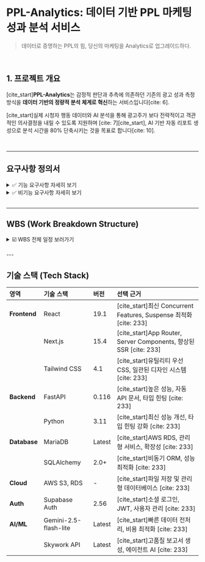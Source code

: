 # PPL-Analytics: 데이터 기반 PPL 마케팅 성과 분석 서비스

> 데이터로 증명하는 PPL의 힘, 당신의 마케팅을 Analytics로 업그레이드하다.

<br/>

## 1. 프로젝트 개요

[cite_start]**PPL-Analytics**는 감정적 판단과 추측에 의존하던 기존의 광고 성과 측정 방식을 **데이터 기반의 정량적 분석 체계로 혁신**하는 서비스입니다[cite: 6].

[cite_start]실제 시청자 행동 데이터와 AI 분석을 통해 광고주가 보다 전략적이고 객관적인 의사결정을 내릴 수 있도록 지원하며 [cite: 7][cite_start], AI 기반 자동 리포트 생성으로 분석 시간을 80% 단축시키는 것을 목표로 합니다[cite: 10].

<br/>

---

## 요구사항 정의서

<details>
  <summary> ✅ 기능 요구사항 자세히 보기 </summary>
  
### **사용자 인증 및 권한 관리**
- [cite_start]Supabase Auth 기반 소셜 로그인 (Google OAuth 2.0) [cite: 20, 21]
- [cite_start]JWT 토큰 기반 세션 관리 및 자동 갱신 [cite: 22]
- [cite_start]역할 기반 접근 제어(RBAC): 관리자/일반 사용자/게스트 권한 분리 [cite: 23]

### **데이터 입력 및 파일 관리**
- **제품 정보 수집 폼**
  - [cite_start]스마트 카테고리 분류 (화장품, 식품, 패션 등 10개 업종) [cite: 27]
  - [cite_start]캠페인 기간 설정 및 벤치마크 경쟁사 지정 기능 [cite: 29, 30]
- **파일 처리 기능**
  - [cite_start]멀티 포맷 지원 (PDF, DOCX, XLSX, CSV) [cite: 32]
  - [cite_start]AWS S3를 통한 암호화된 파일 저장, 버전 관리 및 백업 [cite: 33]

### **다차원 데이터 수집 및 전처리**
- [cite_start]실시간 시청 패턴, 인구통계, 디지털 성향 등 심층적인 시청자 행동 데이터 분석 [cite: 36, 37, 38, 39]
- [cite_start]방송사, 소셜미디어, 검색 트렌드 등 다중 소스 데이터 통합 및 연동 [cite: 41]
- [cite_start]AI 기반 데이터 품질 관리 (이상치 탐지, 결측값 처리, 정규화) [cite: 45, 46, 47]

### **AI 기반 보고서 생성**
- **이중 AI 모델 구조**
  - [cite_start]**1차 (Gemini-2.5-flash-lite):** 원시 데이터 구조화 및 초기 인사이트 추출 [cite: 56, 57]
  - [cite_start]**2차 (Skywork API):** 다중 에이전트를 활용한 심층 전략 분석 및 최종 보고서 생성 [cite: 60, 61, 63]
- [cite_start]**카테고리별 전문화 프롬프트**를 통한 맞춤형 분석 (화장품, 식품, 패션, 전자제품) [cite: 50]
- [cite_start]Executive Summary, 시장 분석, ROI 분석 등을 포함한 **8단계 보고서 파이프라인** [cite: 64, 65, 66, 67, 68, 69, 70, 71, 72]

### **인터랙티브 대시보드 및 시각화**
- [cite_start]실시간 KPI 대시보드 및 드릴다운 분석 기능 [cite: 75, 76]
- [cite_start]D3.js 기반 동적 차트, 히트맵, 워드클라우드 등 고급 시각화 [cite: 80, 81, 82]
- [cite_start]트렌드 기반 미래 성과 예측 모델링 [cite: 78]

### **고급 내보내기 및 공유**
- [cite_start]PDF, PowerPoint, Excel 등 다중 포맷 리포트 자동 생성 [cite: 86, 87, 88]
- [cite_start]실시간 업데이트가 반영되는 웹 링크 공유 기능 [cite: 89]

</details>

<details>
  <summary> ✅ 비기능 요구사항 자세히 보기 </summary>
  
- [cite_start]**보안**: AES-256 저장 암호화 및 TLS 1.3 전송 암호화 적용 [cite: 104]
- [cite_start]**성능**: API 3초 이내 응답, 리포트 5~10분 이내 생성 목표 [cite: 109, 110]

</details>

<br/>

---

## WBS (Work Breakdown Structure)
<details>
  <summary> ☑️ WBS 전체 일정 보러가기 </summary>
  <br/>
  
  <a href="./WBS.pdf" target="_blank"> 📂 WBS_일정.pdf </a>
  
  </details>

<br/>
---

## 기술 스택 (Tech Stack)

| 영역 | 기술 스택 | 버전 | 선택 근거 |
| :--- | :--- | :--- | :--- |
| **Frontend** | React | 19.1 | [cite_start]최신 Concurrent Features, Suspense 최적화 [cite: 233] |
| | Next.js | 15.4 | [cite_start]App Router, Server Components, 향상된 SSR [cite: 233] |
| | Tailwind CSS | 4.1 | [cite_start]유틸리티 우선 CSS, 일관된 디자인 시스템 [cite: 233] |
| **Backend** | FastAPI | 0.116 | [cite_start]높은 성능, 자동 API 문서, 타입 힌팅 [cite: 233] |
| | Python | 3.11 | [cite_start]최신 성능 개선, 타입 힌팅 강화 [cite: 233] |
| **Database** | MariaDB | Latest | [cite_start]AWS RDS, 관리형 서비스, 확장성 [cite: 233] |
| | SQLAlchemy | 2.0+ | [cite_start]비동기 ORM, 성능 최적화 [cite: 233] |
| **Cloud** | AWS S3, RDS | - | [cite_start]파일 저장 및 관리형 데이터베이스 [cite: 233] |
| **Auth** | Supabase Auth | 2.56 | [cite_start]소셜 로그인, JWT, 사용자 관리 [cite: 233] |
| **AI/ML** | Gemini-2.5-flash-lite | Latest | [cite_start]빠른 데이터 전처리, 비용 최적화 [cite: 233] |
| | Skywork API | Latest | [cite_start]고품질 보고서 생성, 에이전트 AI [cite: 233] |
